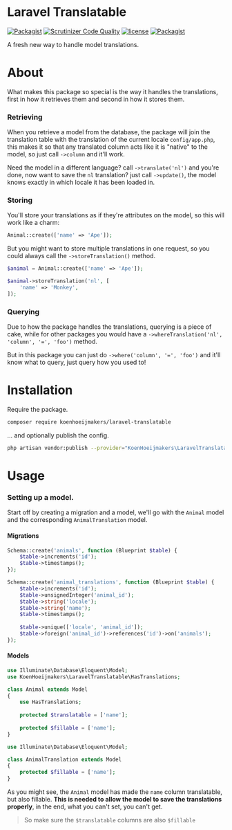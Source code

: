 # Laravel Translatable
[![Packagist](https://img.shields.io/packagist/v/koenhoeijmakers/laravel-translatable.svg?colorB=brightgreen)](https://packagist.org/packages/koenhoeijmakers/laravel-translatable)
[![Scrutinizer Code Quality](https://scrutinizer-ci.com/g/koenhoeijmakers/laravel-translatable/badges/quality-score.png?b=master)](https://scrutinizer-ci.com/g/koenhoeijmakers/laravel-translatable/?branch=master)
[![license](https://img.shields.io/github/license/koenhoeijmakers/laravel-translatable.svg?colorB=brightgreen)](https://github.com/koenhoeijmakers/laravel-translatable)
[![Packagist](https://img.shields.io/packagist/dt/koenhoeijmakers/laravel-translatable.svg?colorB=brightgreen)](https://packagist.org/packages/koenhoeijmakers/laravel-translatable)

A fresh new way to handle model translations.

# About
What makes this package so special is the way it handles the translations, 
first in how it retrieves them and second in how it stores them.

### Retrieving
When you retrieve a model from the database, 
the package will join the translation table with the translation of the current locale `config/app.php`,
this makes it so that any translated column acts like it is "native" to the model, so just call `->column` and it'll work.

Need the model in a different language? call `->translate('nl')` and you're done, now want to save the `nl` translation? just call `->update()`, 
the model knows exactly in which locale it has been loaded in.

### Storing
You'll store your translations as if they're attributes on the model, so this will work like a charm:
```php
Animal::create(['name' => 'Ape']);
```

But you might want to store multiple translations in one request, so you could always call the `->storeTranslation()` method.

```php
$animal = Animal::create(['name' => 'Ape']);

$animal->storeTranslation('nl', [
    'name' => 'Monkey',
]);
```

### Querying
Due to how the package handles the translations, querying is a piece of cake, 
while for other packages you would have a `->whereTranslation('nl', 'column', '=', 'foo')` method.

But in this package you can just do `->where('column', '=', 'foo')` and it'll know what to query, just query how you used to!


# Installation
Require the package.
```sh
composer require koenhoeijmakers/laravel-translatable
```

... and optionally publish the config.
```sh
php artisan vendor:publish --provider="KoenHoeijmakers\LaravelTranslatable\TranslatableServiceProvider"
```

# Usage
### Setting up a model.
Start off by creating a migration and a model,
we'll go with the `Animal` model and the corresponding `AnimalTranslation` model.

#### Migrations
```php
Schema::create('animals', function (Blueprint $table) {
    $table->increments('id');
    $table->timestamps();
});
```

```php
Schema::create('animal_translations', function (Blueprint $table) {
    $table->increments('id');
    $table->unsignedInteger('animal_id');
    $table->string('locale');
    $table->string('name');
    $table->timestamps();
    
    $table->unique(['locale', 'animal_id']);
    $table->foreign('animal_id')->references('id')->on('animals');
});
```

#### Models
```php
use Illuminate\Database\Eloquent\Model;
use KoenHoeijmakers\LaravelTranslatable\HasTranslations;

class Animal extends Model
{
    use HasTranslations;
    
    protected $translatable = ['name'];
    
    protected $fillable = ['name'];
}
```

```php
use Illuminate\Database\Eloquent\Model;

class AnimalTranslation extends Model
{
    protected $fillable = ['name'];
}
```

As you might see, the `Animal` model has made the `name` column translatable, but also fillable.
**This is needed to allow the model to save the translations properly**, in the end, what you can't set, you can't get.

> So make sure the `$translatable` columns are also `$fillable`

